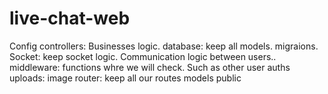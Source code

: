 # live-chat-web


Config
controllers: Businesses logic.
database: keep all models. migraions.
Socket: keep socket logic. Communication logic between users..
middleware: functions whre we will check. Such as other user auths
uploads: image
router: keep all our routes
models
public
